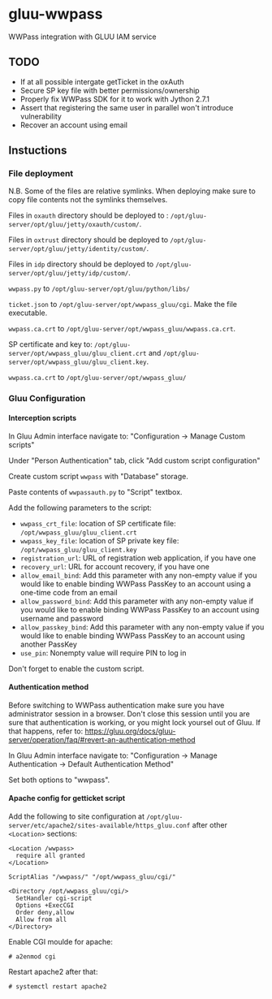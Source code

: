 # gluu-wwpass

WWPass integration with GLUU IAM service

## TODO
 - If at all possible intergate getTicket in the oxAuth
 - Secure SP key file with better permissions/ownership
 - Properly fix WWPass SDK for it to work with Jython 2.7.1
 - Assert that registering the same user in parallel won't introduce vulnerability
 - Recover an account using email

## Instuctions

### File deployment
N.B. Some of the files are relative symlinks. When deploying make sure to copy file contents not the symlinks themselves.

Files in `oxauth` directory should be deployed to : `/opt/gluu-server/opt/gluu/jetty/oxauth/custom/`.

Files in `oxtrust` directory should be deployed to `/opt/gluu-server/opt/gluu/jetty/identity/custom/`.

Files in `idp` directory should be deployed to `/opt/gluu-server/opt/gluu/jetty/idp/custom/`.

`wwpass.py` to `/opt/gluu-server/opt/gluu/python/libs/`

`ticket.json` to `/opt/gluu-server/opt/wwpass_gluu/cgi`. Make the file executable.

`wwpass.ca.crt` to `/opt/gluu-server/opt/wwpass_gluu/wwpass.ca.crt`.

SP certificate and key to: `/opt/gluu-server/opt/wwpass_gluu/gluu_client.crt` and `/opt/gluu-server/opt/wwpass_gluu/gluu_client.key`.

`wwpass.ca.crt` to `/opt/gluu-server/opt/wwpass_gluu/`

### Gluu Configuration

#### Interception scripts
In Gluu Admin interface navigate to: "Configuration -> Manage Custom scripts"

Under "Person Authentication" tab, click "Add custom script configuration"

Create custom script `wwpass` with "Database" storage.

Paste contents of `wwpassauth.py` to "Script" textbox.

Add the following parameters to the script:
 - `wwpass_crt_file`: location of SP certificate file: `/opt/wwpass_gluu/gluu_client.crt`
 - `wwpass_key_file`: location of SP private key file: `/opt/wwpass_gluu/gluu_client.key`
 - `registration_url`: URL of registration web application, if you have one
 - `recovery_url`: URL for account recovery, if you have one
 - `allow_email_bind`: Add this parameter with any non-empty value if you would like to enable binding WWPass PassKey to an account using a one-time code from an email
 - `allow_password_bind`: Add this parameter with any non-empty value if you would like to enable binding WWPass PassKey to an account using username and password
 - `allow_passkey_bind`: Add this parameter with any non-empty value if you would like to enable binding WWPass PassKey to an account using another PassKey
  - `use_pin`: Nonempty value will require PIN to log in

Don't forget to enable the custom script.

#### Authentication method

Before switching to WWPass authentication make sure you have administrator session in a browser. Don't close this session until you are sure that authentication is working, or you might lock yoursel out of Gluu. If that happens, refer to: https://gluu.org/docs/gluu-server/operation/faq/#revert-an-authentication-method

In Gluu Admin interface navigate to: "Configuration -> Manage Authentication -> Default Authentication Method"

Set both options to "wwpass".

#### Apache config for getticket script

Add the following to site configuration at `/opt/gluu-server/etc/apache2/sites-available/https_gluu.conf` after other `<Location>` sections:
```
<Location /wwpass>
  require all granted
</Location>

ScriptAlias "/wwpass/" "/opt/wwpass_gluu/cgi/"

<Directory /opt/wwpass_gluu/cgi/>
  SetHandler cgi-script
  Options +ExecCGI
  Order deny,allow
  Allow from all
</Directory>
```

Enable CGI moulde for apache:
```
# a2enmod cgi
```

Restart apache2 after that:
```
# systemctl restart apache2
```

